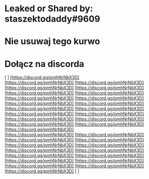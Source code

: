 # Leaked or Shared by: staszektodaddy#9609
# Nie usuwaj tego kurwo

# Dołącz na discorda
[                                           ]
       [https://discord.gg/pmhNrNbX3D]                     
       [https://discord.gg/pmhNrNbX3D]
       [https://discord.gg/pmhNrNbX3D]
       [https://discord.gg/pmhNrNbX3D]
       [https://discord.gg/pmhNrNbX3D]
       [https://discord.gg/pmhNrNbX3D]
       [https://discord.gg/pmhNrNbX3D]
       [https://discord.gg/pmhNrNbX3D]
       [https://discord.gg/pmhNrNbX3D]
       [https://discord.gg/pmhNrNbX3D]
       [https://discord.gg/pmhNrNbX3D]
       [https://discord.gg/pmhNrNbX3D]
       [https://discord.gg/pmhNrNbX3D]
       [https://discord.gg/pmhNrNbX3D]
       [https://discord.gg/pmhNrNbX3D]
       [https://discord.gg/pmhNrNbX3D]
       [https://discord.gg/pmhNrNbX3D]
       [https://discord.gg/pmhNrNbX3D]
       [https://discord.gg/pmhNrNbX3D]
       [https://discord.gg/pmhNrNbX3D]    
       [https://discord.gg/pmhNrNbX3D]
       [https://discord.gg/pmhNrNbX3D]
       [https://discord.gg/pmhNrNbX3D]
       [https://discord.gg/pmhNrNbX3D]
       [https://discord.gg/pmhNrNbX3D]
       [https://discord.gg/pmhNrNbX3D]
       [https://discord.gg/pmhNrNbX3D]
       [https://discord.gg/pmhNrNbX3D]
       [https://discord.gg/pmhNrNbX3D]
       [https://discord.gg/pmhNrNbX3D]                
       [https://discord.gg/pmhNrNbX3D]
       [https://discord.gg/pmhNrNbX3D]    
       [https://discord.gg/pmhNrNbX3D]
       [https://discord.gg/pmhNrNbX3D]
       [https://discord.gg/pmhNrNbX3D]
[                                           ]
